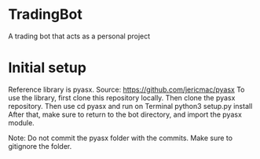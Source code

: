 # TradingBot
A trading bot that acts as a personal project

# Initial setup
Reference library is pyasx. Source: https://github.com/jericmac/pyasx
To use the library, first clone this repository locally. Then clone the pyasx repository.
Then use
cd pyasx
and run on Terminal
python3 setup.py install
After that, make sure to return to the bot directory, and import the pyasx module.

Note: Do not commit the pyasx folder with the commits. Make sure to gitignore the folder.